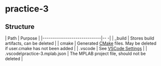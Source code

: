 
# practice-3

## Structure

| Path                         | Purpose                                                                                              |
|------------------------------|--                                                                                                   -|
| _build                       | Stores build artifacts, can be deleted                                                               |
| cmake                        | Generated [CMake](https://cmake.org/) files. May be deleted if user.cmake has not been added         |
| .vscode                      | See [VSCode Settings](https://code.visualstudio.com/docs/getstarted/settings)                        |
| .vscode\practice-3.mplab.json | The MPLAB project file, should not be deleted                                                        |
